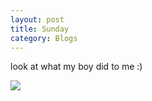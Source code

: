 ```yaml
---
layout: post 
title: Sunday
category: Blogs 
---
```


look at what my boy did to me :)

![]({{site.url}}/photos/2014/2014-12-14.jpg)

